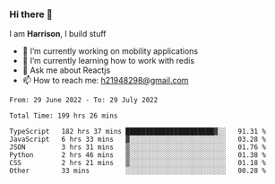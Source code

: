### Hi there 👋

I am **Harrison**, I build stuff 

<!--
**drogon98/drogon98** is a ✨ _special_ ✨ repository because its `README.md` (this file) appears on your GitHub profile.

Here are some ideas to get you started:

- 🔭 I’m currently working on ...
- 🌱 I’m currently learning ...
- 👯 I’m looking to collaborate on ...
- 🤔 I’m looking for help with ...
- 💬 Ask me about ...
- 📫 How to reach me: ...
- 😄 Pronouns: ...
- ⚡ Fun fact: ...
-->
<!--[![Anurag's GitHub stats](https://github-readme-stats.vercel.app/api?username=drogon98&theme=merko&show_icons=true)](https://github.com/anuraghazra/github-readme-stats)-->

- 🔭 I’m currently working on mobility applications
- 🌱 I’m currently learning how to work with redis
- 💬 Ask me about Reactjs
- 📫 How to reach me: h21948298@gmail.com

<!--START_SECTION:waka-->

```text
From: 29 June 2022 - To: 29 July 2022

Total Time: 199 hrs 26 mins

TypeScript   182 hrs 37 mins ██████████████████████▓░░   91.31 %
JavaScript   6 hrs 33 mins   ▓░░░░░░░░░░░░░░░░░░░░░░░░   03.28 %
JSON         3 hrs 31 mins   ▒░░░░░░░░░░░░░░░░░░░░░░░░   01.76 %
Python       2 hrs 46 mins   ▒░░░░░░░░░░░░░░░░░░░░░░░░   01.38 %
CSS          2 hrs 21 mins   ▒░░░░░░░░░░░░░░░░░░░░░░░░   01.18 %
Other        33 mins         ░░░░░░░░░░░░░░░░░░░░░░░░░   00.28 %
```

<!--END_SECTION:waka-->
